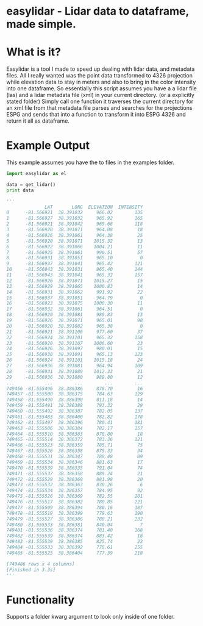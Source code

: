 # easylidar - Lidar data to dataframe, made simple. 
# What is it?
Easylidar is a tool I made to speed up dealing with lidar data, and metadata files. All I really wanted was the point data transformed to 4326 projection while elevation data to stay in meters and also to bring in the color intensity into one dataframe. So essentially this script assumes you have a a lidar file (las) and a lidar metadata file (xml) in your current directory. (or a explicitly stated folder) Simply call one function it traverses the current directory for an xml file from that metadata file parses and searches for the projections ESPG and sends that into a function to transform it into ESPG 4326 and return it all as dataframe. 

# Example Output
This example assumes you have the to files in the examples folder.
```python
import easylidar as el

data = get_lidar()
print data

'''
              LAT       LONG  ELEVATION  INTENSITY
0      -81.566921  38.391032     966.02        135
1      -81.566927  38.391032     965.92        165
2      -81.566921  38.391042     965.68        118
3      -81.566920  38.391071     964.08         18
4      -81.566926  38.391061     964.38         25
5      -81.566920  38.391071    1015.32         13
6      -81.566922  38.391066    1004.21         11
7      -81.566925  38.391061     990.51         57
8      -81.566931  38.391051     965.10          0
9      -81.566937  38.391041     965.42        121
10     -81.566943  38.391031     965.40        144
11     -81.566943  38.391041     965.32        157
12     -81.566926  38.391071    1015.27         15
13     -81.566929  38.391065    1000.83         14
14     -81.566931  38.391062     991.92         22
15     -81.566937  38.391051     964.79          0
16     -81.566923  38.391075    1000.30         11
17     -81.566932  38.391061     964.51          0
18     -81.566920  38.391081     989.83         13
19     -81.566926  38.391071     965.01         98
20     -81.566920  38.391082     965.38          0
21     -81.566921  38.391106     977.60         37
22     -81.566924  38.391101     965.32        158
23     -81.566920  38.391107    1006.60         23
24     -81.566926  38.391097     980.01         15
25     -81.566930  38.391091     965.13        123
26     -81.566924  38.391101    1015.18         24
27     -81.566936  38.391081     964.94        109
28     -81.566931  38.391089    1012.33         21
29     -81.566936  38.391080     989.80         12
...           ...        ...        ...        ...
749456 -81.555496  38.386386     878.70         16
749457 -81.555500  38.386375     784.63        129
749458 -81.555490  38.386390     811.18         14
749459 -81.555491  38.386388     793.32         29
749460 -81.555492  38.386387     782.05        137
749461 -81.555483  38.386400     782.82        178
749462 -81.555497  38.386396     780.41        181
749463 -81.555506  38.386384     782.17        157
749464 -81.555510  38.386383     878.80         18
749465 -81.555514  38.386372     783.36        121
749466 -81.555523  38.386359     785.71         75
749467 -81.555526  38.386358     875.33         34
749468 -81.555531  38.386347     788.48         89
749469 -81.555534  38.386346     881.63         17
749470 -81.555539  38.386335     791.04         74
749471 -81.555537  38.386358     889.24         21
749472 -81.555529  38.386369     881.98         20
749473 -81.555532  38.386363     830.26          6
749474 -81.555534  38.386357     784.95         92
749475 -81.555526  38.386369     782.55        201
749476 -81.555517  38.386382     780.85        221
749477 -81.555509  38.386394     780.16        187
749478 -81.555519  38.386399     779.63        190
749479 -81.555527  38.386386     780.21        232
749480 -81.555533  38.386381     840.04          7
749481 -81.555536  38.386374     781.40        168
749482 -81.555539  38.386374     883.42         18
749483 -81.555539  38.386385     825.74         22
749484 -81.555533  38.386392     778.61        255
749485 -81.555525  38.386404     777.39        218

[749486 rows x 4 columns]
[Finished in 3.3s]
'''
```

# Functionality 
Supports a folder kwarg argument to look only inside of one folder.
